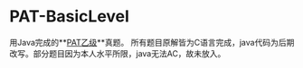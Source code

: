 # PAT-BasicLevel
用Java完成的**[PAT乙级](http://www.patest.cn/contests/pat-b-practise)**真题。
所有题目原解皆为C语言完成，java代码为后期改写。部分题目因为本人水平所限，java无法AC，故未放入。
